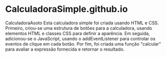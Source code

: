 # CalculadoraSimple.github.io
CalculadoraAsoto
Esta calculadora simple foi criada usando HTML e CSS. Primeiro, criou-se uma estrutura
de botões para a calculadora, usando elementos HTML e classes CSS para definir a aparência.
Em seguida, adicionou-se o JavaScript, usando o addEventListener para controlar os eventos de clique
em cada botão. Por fim, foi criada uma função "calcular" para avaliar a expressão fornecida e retornar o resultado.
